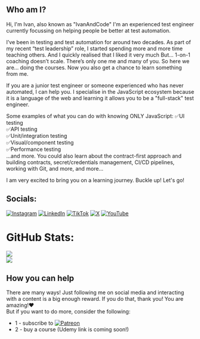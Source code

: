 ## Who am I?
Hi, I'm Ivan, also known as "IvanAndCode"
I'm an experienced test engineer currently focussing on helping people be better at test automation.

I’ve been in testing and test automation for around two decades. As part of my recent “test leadership” role, I started spending more and more time teaching others. And I quickly realised that I liked it very much
But... 1-on-1 coaching doesn’t scale. There’s only one me and many of you. So here we are… doing the courses. Now you also get a chance to learn something from me.

If you are a junior test engineer or someone experienced who has never automated, I can help you. I specialise in the JavaScript ecosystem because it is a language of the web and learning it allows you to be a "full-stack" test engineer.

Some examples of what you can do with knowing ONLY JavaScript:
✅UI testing  
✅API testing  
✅Unit/integration testing  
✅Visual/component testing  
✅Performance testing  
...and more. You could also learn about the contract-first approach and building contracts, secret/credentials management, CI/CD pipelines, working with Git, and more, and more...

I am very excited to bring you on a learning journey.
Buckle up! Let's go!

## Socials:
[![Instagram](https://img.shields.io/badge/Instagram-%23E4405F.svg?logo=Instagram&logoColor=white)](https://instagram.com/ivanandcode) [![LinkedIn](https://img.shields.io/badge/LinkedIn-%230077B5.svg?logo=linkedin&logoColor=white)](https://linkedin.com/in/ivanandcode) [![TikTok](https://img.shields.io/badge/TikTok-%23000000.svg?logo=TikTok&logoColor=white)](https://tiktok.com/@ivanandcode) [![X](https://img.shields.io/badge/X-black.svg?logo=X&logoColor=white)](https://x.com/ivanandcode) [![YouTube](https://img.shields.io/badge/YouTube-%23FF0000.svg?logo=YouTube&logoColor=white)](https://youtube.com/@ivanandcode) 
# GitHub Stats:
![](https://github-readme-streak-stats.herokuapp.com/?user=ivanAndCode&theme=dark&hide_border=false)<br/>
![](https://github-readme-stats.vercel.app/api/top-langs/?username=ivanAndCode&theme=dark&hide_border=false&include_all_commits=false&count_private=false&layout=compact)


## How you can help 
There are many ways! Just following me on social media and interacting with a content is a big enough reward. If you do that, thank you! You are amazing!♥️  
But if you want to do more, consider the following:
* 1 - subscribe to [![Patreon](https://img.shields.io/badge/Patreon-F96854?style=for-the-badge&logo=patreon&logoColor=white)](https://patreon.com/ivanAndLife) 
* 2 - buy a course (Udemy link is coming soon!)

